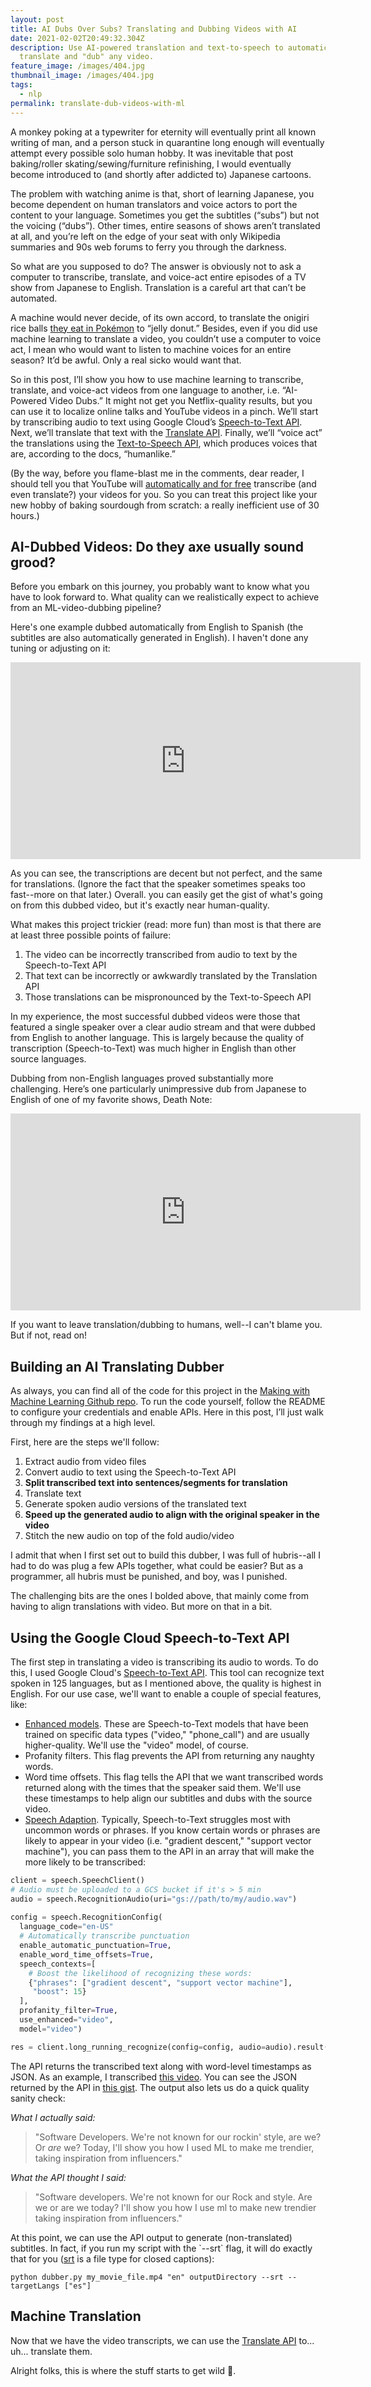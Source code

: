 ```yaml
---
layout: post
title: AI Dubs Over Subs? Translating and Dubbing Videos with AI
date: 2021-02-02T20:49:32.304Z
description: Use AI-powered translation and text-to-speech to automatically
  translate and "dub" any video.
feature_image: /images/404.jpg
thumbnail_image: /images/404.jpg
tags:
  - nlp
permalink: translate-dub-videos-with-ml
---
```

A monkey poking at a typewriter for eternity will eventually print all known writing of man, and a person stuck in quarantine long enough will eventually attempt every possible solo human hobby. It was inevitable that post baking/roller skating/sewing/furniture refinishing, I would eventually become introduced to (and shortly after addicted to) Japanese cartoons.

The problem with watching anime is that, short of learning Japanese, you become dependent on human translators and voice actors to port the content to your language. Sometimes you get the subtitles (“subs”) but not the voicing (“dubs”). Other times, entire seasons of shows aren’t translated at all, and you’re left on the edge of your seat with only Wikipedia summaries and 90s web forums to ferry you through the darkness. 

So what are you supposed to do? The answer is obviously not to ask a computer to transcribe, translate, and voice-act entire episodes of a TV show from Japanese to English. Translation is a careful art that can’t be automated. 

A machine would never decide, of its own accord, to translate the onigiri rice balls [they eat in Pokémon](https://www.youtube.com/watch?v=48ztfailhnU) to “jelly donut.” Besides, even if you did use machine learning to translate a video, you couldn’t use a computer to voice act, I mean who would want to listen to machine voices for an entire season? It’d be awful. Only a real sicko would want that.

So in this post, I’ll show you how to use machine learning to transcribe, translate, and voice-act videos from one language to another, i.e. “AI-Powered Video Dubs.” It might not get you Netflix-quality results, but you can use it to localize online talks and YouTube videos in a pinch. We’ll start by transcribing audio to text using Google Cloud’s [Speech-to-Text API](https://cloud.google.com/speech-to-text). Next, we’ll translate that text with the [Translate API](https://cloud.google.com/translate). Finally, we’ll “voice act” the translations using the [Text-to-Speech API](https://cloud.google.com/text-to-speech), which produces voices that are, according to the docs, “humanlike.”

(By the way, before you flame-blast me in the comments, dear reader, I should tell you that YouTube will [automatically and for free](https://support.google.com/youtube/answer/6373554#zippy=%2Cautomatic-captions-on-videos-on-demand) transcribe (and even translate?) your videos for you. So you can treat this project like your new hobby of baking sourdough from scratch: a really inefficient use of 30 hours.)

## AI-Dubbed Videos: Do they axe usually sound grood? 

Before you embark on this journey, you probably want to know what you have to look forward to. What quality can we realistically expect to achieve from an ML-video-dubbing pipeline? 

Here's one example dubbed automatically from English to Spanish (the subtitles are also automatically generated in English). I haven't done any tuning or adjusting on it:

<iframe width="560" height="315" src="https://www.youtube.com/embed/cURHKESgNaI" frameborder="0" allow="accelerometer; autoplay; clipboard-write; encrypted-media; gyroscope; picture-in-picture" allowfullscreen></iframe>

As you can see, the transcriptions are decent but not perfect, and the same for translations. (Ignore the fact that the speaker sometimes speaks too fast--more on that later.) Overall. you can easily get the gist of what's going on from this dubbed video, but it's exactly near human-quality.

What makes this project trickier (read: more fun) than most is that there are at least three possible points of failure:

1. The video can be incorrectly transcribed from audio to text by the Speech-to-Text API
2. That text can be incorrectly or awkwardly translated by the Translation API
3. Those translations can be mispronounced by the Text-to-Speech API

In my experience, the most successful dubbed videos were those that featured a single speaker over a clear audio stream and that were dubbed from English to another language. This is largely because the quality of transcription (Speech-to-Text) was much higher in English than other source languages.

Dubbing from non-English languages proved substantially more challenging. Here’s one particularly unimpressive dub from Japanese to English of one of my favorite shows, Death Note:

<iframe width="560" height="315" src="https://www.youtube.com/embed/gWNRfeEHmp4" frameborder="0" allow="accelerometer; autoplay; clipboard-write; encrypted-media; gyroscope; picture-in-picture" allowfullscreen></iframe>

If you want to leave translation/dubbing to humans, well--I can't blame you. But if not, read on!

## Building an AI Translating Dubber

As always, you can find all of the code for this project in the [Making with Machine Learning Github repo](https://github.com/google/making_with_ml/tree/master/ai_dubs). To run the code yourself, follow the README to configure your credentials and enable APIs. Here in this post, I’ll just walk through my findings at a high level.

First, here are the steps we'll follow:

1. Extract audio from video files
2. Convert audio to text using the Speech-to-Text API
3. **Split transcribed text into sentences/segments for translation**
4. Translate text
5. Generate spoken audio versions of the translated text
6. **Speed up the generated audio to align with the original speaker in the video**
7. Stitch the new audio on top of the fold audio/video

I admit that when I first set out to build this dubber, I was full of hubris--all I had to do was plug a few APIs together, what could be easier? But as a programmer, all hubris must be punished, and boy, was I punished.

The challenging bits are the ones I bolded above, that mainly come from having to align translations with video. But more on that in a bit.

## Using the Google Cloud Speech-to-Text API

The first step in translating a video is transcribing its audio to words. To do this, I used Google Cloud's [Speech-to-Text API](?utm_source=blog&utm_medium=partner&utm_campaign=CDR_dal_aiml_ai-dubs_020221). This tool can recognize text spoken in 125 languages, but as I mentioned above, the quality is highest in English. For our use case, we'll want to enable a couple of special features, like:

* [Enhanced models](https://cloud.google.com/speech-to-text/docs/enhanced-models?utm_source=blog&utm_medium=partner&utm_campaign=CDR_dal_aiml_ai-dubs_020221). These are Speech-to-Text models that have been trained on specific data types ("video," "phone_call") and are usually higher-quality. We'll use the "video" model, of course.
* Profanity filters. This flag prevents the API from returning any naughty words.
* Word time offsets. This flag tells the API that we want transcribed words returned along with the times that the speaker said them. We'll use these timestamps to help align our subtitles and dubs with the source video.
* [Speech Adaption](https://cloud.google.com/speech-to-text/docs/context-strength?utm_source=blog&utm_medium=partner&utm_campaign=CDR_dal_aiml_ai-dubs_020221). Typically, Speech-to-Text struggles most with uncommon words or phrases. If you know certain words or phrases are likely to appear in your video (i.e. "gradient descent," "support vector machine"), you can pass them to the API in an array that will make the more likely to be transcribed:

```python
client = speech.SpeechClient()  
# Audio must be uploaded to a GCS bucket if it's > 5 min
audio = speech.RecognitionAudio(uri="gs://path/to/my/audio.wav")
    
config = speech.RecognitionConfig(
  language_code="en-US"
  # Automatically transcribe punctuation 
  enable_automatic_punctuation=True,
  enable_word_time_offsets=True,
  speech_contexts=[
    # Boost the likelihood of recognizing these words:
    {"phrases": ["gradient descent", "support vector machine"], 
     "boost": 15}
  ],
  profanity_filter=True,
  use_enhanced="video",
  model="video")

res = client.long_running_recognize(config=config, audio=audio).result()
```

The API returns the transcribed text along with word-level timestamps as JSON. As an example, I transcribed [this video](https://youtu.be/o6nGn1euRjk). You can see the JSON returned by the API in [this gist](https://gist.github.com/dalequark/e983b929b6194adb49d00a9c55ae4e33). The output also lets us do a quick quality sanity check:

*What I actually said:* 

> "Software Developers. We're not known for our rockin' style, are we? Or *are* we? Today, I'll show you how I used ML to make me trendier, taking inspiration from influencers."

*What the API thought I said:*

> "Software developers. We're not known for our Rock and style. Are we or are we today? I'll show you how I use ml to make new trendier taking inspiration from influencers."

At this point, we can use the API output to generate (non-translated) subtitles. In fact, if you run my script with the \`--srt\` flag, it will do exactly that for you ([srt](<https://blog.hubspot.com/marketing/srt-file#:~:text=An%20SRT%20file%20(otherwise%20known,the%20sequential%20number%20of%20subtitles.>) is a file type for closed captions):

```shell
python dubber.py my_movie_file.mp4 "en" outputDirectory --srt --targetLangs ["es"]
```

## Machine Translation

Now that we have the video transcripts, we can use the [Translate API](cloud.google.com/translate?utm_source=blog&utm_medium=partner&utm_campaign=CDR_dal_aiml_ai-dubs_020221) to... uh... translate them. 



Alright folks, this is where the stuff starts to get wild 🤪.